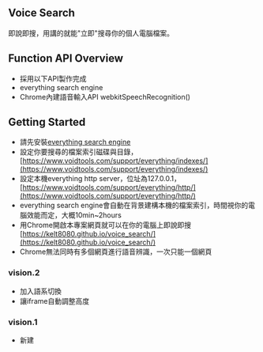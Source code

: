 ## Voice Search
即說即搜，用講的就能"立即"搜尋你的個人電腦檔案。


## Function API Overview
* 採用以下API製作完成
* everything search engine
* Chrome內建語音輸入API webkitSpeechRecognition()


## Getting Started
* 請先安裝[everything search engine](https://www.voidtools.com/)
* 設定你要搜尋的檔案索引磁碟與目錄，[https://www.voidtools.com/support/everything/indexes/](https://www.voidtools.com/support/everything/indexes/)
* 設定本機everything http server，位址為127.0.0.1，[https://www.voidtools.com/support/everything/http/](https://www.voidtools.com/support/everything/http/)
* everything search engine會自動在背景建構本機的檔案索引，時間視你的電腦效能而定，大概10min~2hours
* 用Chrome開啟本專案網頁就可以在你的電腦上即說即搜[https://kelt8080.github.io/voice_search/](https://kelt8080.github.io/voice_search/)
* Chrome無法同時有多個網頁進行語音辨識，一次只能一個網頁

### vision.2
* 加入語系切換
* 讓iframe自動調整高度

### vision.1
* 新建

